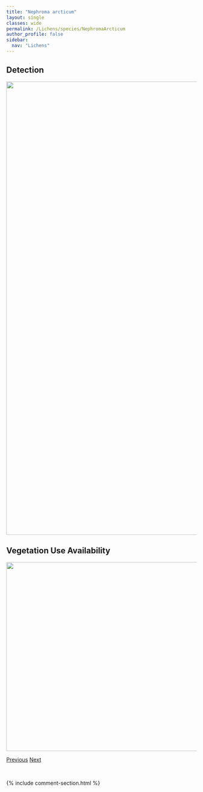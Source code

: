 ```yaml
---
title: "Nephroma arcticum"
layout: single
classes: wide
permalink: /Lichens/species/NephromaArcticum
author_profile: false
sidebar:
  nav: "Lichens"
---
```


<h2>Detection</h2>

<a href="https://drive.google.com/uc?export=view&id=13m6u4jqWr-3lWGo2TYdMQVaTXckrbses">
<img src="https://drive.google.com/uc?export=view&id=13m6u4jqWr-3lWGo2TYdMQVaTXckrbses" height = "1200" width = "800">
</a>


<h2>Vegetation Use Availability</h2>

<a href="https://drive.google.com/uc?export=view&id=1TdM5CysWhM2ktSFRz1cz0zjbTmfkezJ1">
<img src="https://drive.google.com/uc?export=view&id=1TdM5CysWhM2ktSFRz1cz0zjbTmfkezJ1" height = "500" width = "1000">
</a>


<a href="/DevelopmentWebsite/Lichens/species/MycocaliciumSubtile" class="pagination--pager" title="Mycocalicium subtile">Previous</a> <a href="/DevelopmentWebsite/Lichens/species/NephromaBellum" class="pagination--pager" title="Nephroma bellum">Next</a>

<p>&nbsp;</p>

{% include comment-section.html %}
